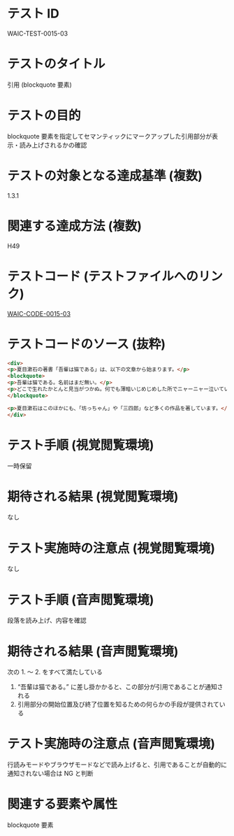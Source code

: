# テスト ID

WAIC-TEST-0015-03

# テストのタイトル

引用 (blockquote 要素)

# テストの目的

blockquote 要素を指定してセマンティックにマークアップした引用部分が表示・読み上げされるかの確認

# テストの対象となる達成基準 (複数)

1.3.1

# 関連する達成方法 (複数)

H49

# テストコード (テストファイルへのリンク)

[WAIC-CODE-0015-03](https://waic.github.io/as_test/WAIC-CODE/WAIC-CODE-0015-03.html)

# テストコードのソース (抜粋)

```html
<div>
<p>夏目漱石の著書「吾輩は猫である」は、以下の文章から始まります。</p>
<blockquote>
<p>吾輩は猫である。名前はまだ無い。</p>
<p>どこで生れたかとんと見当がつかぬ。何でも薄暗いじめじめした所でニャーニャー泣いていた事だけは記憶している。</p>
</blockquote>

<p>夏目漱石はこのほかにも、「坊っちゃん」や「三四郎」など多くの作品を著しています。</p>
</div>

```

# テスト手順 (視覚閲覧環境)

一時保留

# 期待される結果 (視覚閲覧環境)

なし

# テスト実施時の注意点 (視覚閲覧環境)

なし

# テスト手順 (音声閲覧環境)

段落を読み上げ、内容を確認

# 期待される結果 (音声閲覧環境)

次の 1. 〜 2. をすべて満たしている

1. “吾輩は猫である。” に差し掛かかると、この部分が引用であることが通知される
2. 引用部分の開始位置及び終了位置を知るための何らかの手段が提供されている

# テスト実施時の注意点 (音声閲覧環境)

行読みモードやブラウザモードなどで読み上げると、引用であることが自動的に通知されない場合は NG と判断

# 関連する要素や属性

blockquote 要素
